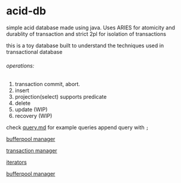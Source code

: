 # acid-db
simple acid database made using java. Uses ARIES for atomicity and durablity of transaction and strict 2pl for isolation of transactions

this is a toy database built to understand the techniques used in transactional database

###### operations:

1. transaction commit, abort.
2. insert
3. projection(select) supports predicate
4. delete
5. update (WIP)
6. recovery (WIP)

check [query.md](./src/main/java/Db/Query/query.md) for example queries
append query with `;` 


[bufferpool manager](./src/main/java/Db/bufferManager/buffermager.md)

[transaction manager](./src/main/java/Db/Tx/transaction.md)

[iterators](./src/main/java/Db/bufferManager/buffermager.md)

[bufferpool manager](./src/main/java/Db/bufferManager/buffermager.md)



